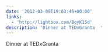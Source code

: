 ```yaml
---
date: '2012-03-09T19:03:46+00:00'
links:
  - 'http://lightbox.com/BoyK15d'
description: 'Dinner at TEDxGranta  '
---
```

Dinner at TEDxGranta  
